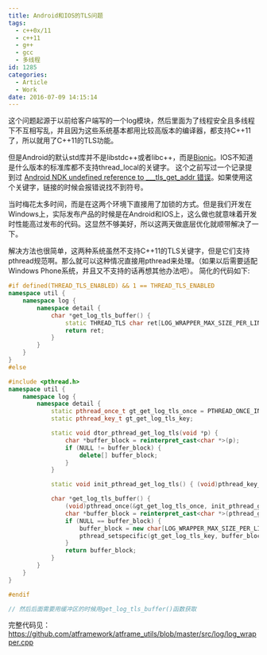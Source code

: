 ```yaml
---
title: Android和IOS的TLS问题
tags:
  - c++0x/11
  - c++11
  - g++
  - gcc
  - 多线程
id: 1285
categories:
  - Article
  - Work
date: 2016-07-09 14:15:14
---
```


这个问题起源于以前给客户端写的一个log模块，然后里面为了线程安全且多线程下不互相写乱，并且因为这些系统基本都用比较高版本的编译器，都支持C++11了，所以就用了C++11的TLS功能。

但是Android的默认std库并不是libstdc++或者libc++，而是[Bionic](http://en.wikipedia.org/wiki/Bionic_%28software%29#cite_note-Gentry-6)。IOS不知道是什么版本的标准库都不支持thread_local的关键字。
这个之前写过一个记录提到过 [Android NDK undefined reference to ___tls_get_addr 错误](https://www.owent.net/2015/1140.html)。如果使用这个关键字，链接的时候会报错说找不到符号。

当时梅花太多时间，而是在这两个环境下直接用了加锁的方式。但是我们开发在Windows上，实际发布产品的时候是在Android和IOS上，这么做也就意味着开发时性能高过发布的代码。这显然不够美好，所以这两天做底层优化就顺带解决了一下。

解决方法也很简单，这两种系统虽然不支持C++11的TLS关键字，但是它们支持pthread规范啊。那么就可以这种情况直接用pthread来处理。（如果以后需要适配Windows Phone系统，并且又不支持的话再想其他办法吧）。
简化的代码如下:
```cpp
#if defined(THREAD_TLS_ENABLED) && 1 == THREAD_TLS_ENABLED
namespace util {
    namespace log {
        namespace detail {
            char *get_log_tls_buffer() {
                static THREAD_TLS char ret[LOG_WRAPPER_MAX_SIZE_PER_LINE];
                return ret;
            }
        }
    }
}
#else

#include <pthread.h>
namespace util {
    namespace log {
        namespace detail {
            static pthread_once_t gt_get_log_tls_once = PTHREAD_ONCE_INIT;
            static pthread_key_t gt_get_log_tls_key;

            static void dtor_pthread_get_log_tls(void *p) {
                char *buffer_block = reinterpret_cast<char *>(p);
                if (NULL != buffer_block) {
                    delete[] buffer_block;
                }
            }

            static void init_pthread_get_log_tls() { (void)pthread_key_create(&gt_get_log_tls_key, dtor_pthread_get_log_tls); }

            char *get_log_tls_buffer() {
                (void)pthread_once(&gt_get_log_tls_once, init_pthread_get_log_tls);
                char *buffer_block = reinterpret_cast<char *>(pthread_getspecific(gt_get_log_tls_key));
                if (NULL == buffer_block) {
                    buffer_block = new char[LOG_WRAPPER_MAX_SIZE_PER_LINE];
                    pthread_setspecific(gt_get_log_tls_key, buffer_block);
                }
                return buffer_block;
            }
        }
    }
}

#endif

// 然后后面需要用缓冲区的时候用get_log_tls_buffer()函数获取
```

完整代码见： https://github.com/atframework/atframe_utils/blob/master/src/log/log_wrapper.cpp